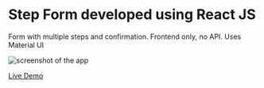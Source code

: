# Step Form developed using React JS

 Form with multiple steps and confirmation. Frontend only, no API. Uses Material UI

 ![screenshot of the app](https://raw.githubusercontent.com/praveenorugantitech/praveenorugantitech-reactjs-projects/master/praveenorugantitech-step-form/src/images/screenshot.PNG "Step From")


[Live Demo](https://praveenorugantitech-step-form.firebaseapp.com)


